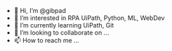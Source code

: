 - 👋 Hi, I’m @gibpad
- 👀 I’m interested in RPA UiPath, Python, ML, WebDev
- 🌱 I’m currently learning UiPath, Git
- 💞️ I’m looking to collaborate on ...
- 📫 How to reach me ...

<!---
gibpad/gibpad is a ✨ special ✨ repository because its `README.md` (this file) appears on your GitHub profile.
You can click the Preview link to take a look at your changes.
--->
